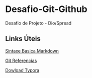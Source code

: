 # Desafio-Git-Github
Desafio de Projeto - Dio/Spread

## Links Úteis

[Sintaxe  Basica Markdown](https://www.markdownguide.org/basic-syntax/)

[Git Referencias](https://git-scm.com/docs)

[Dowload Typora](https://typora.io/)

